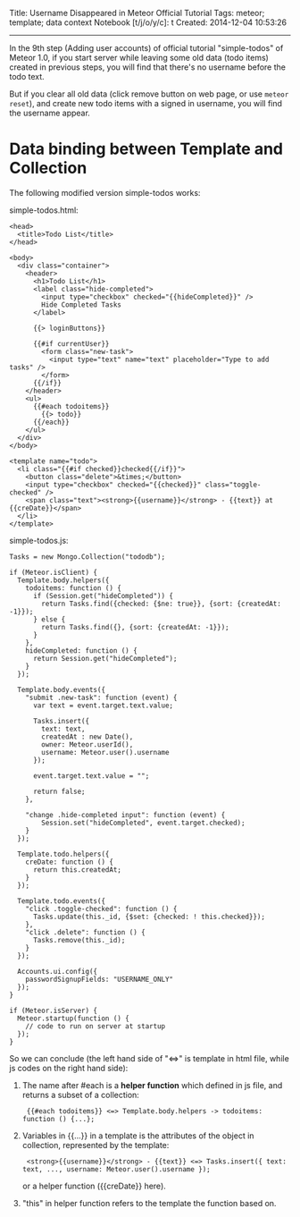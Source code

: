 Title: Username Disappeared in Meteor Official Tutorial
Tags: meteor; template; data context
Notebook [t/j/o/y/c]: t
Created: 2014-12-04 10:53:26

------

In the 9th step (Adding user accounts) of official tutorial "simple-todos" of Meteor 1.0,
if you start server while leaving some old data (todo items) created in previous steps,
you will find that there's no username before the todo text.

But if you clear all old data (click remove button on web page, or use `meteor reset`),
and create new todo items with a signed in username, you will find the username appear.

# Data binding between Template and Collection

The following modified version simple-todos works:

simple-todos.html:

```
<head>
  <title>Todo List</title>
</head>

<body>
  <div class="container">
    <header>
      <h1>Todo List</h1>
      <label class="hide-completed">
        <input type="checkbox" checked="{{hideCompleted}}" />
        Hide Completed Tasks
      </label>

      {{> loginButtons}}

      {{#if currentUser}}
        <form class="new-task">
          <input type="text" name="text" placeholder="Type to add tasks" />
        </form>
      {{/if}}
    </header>
    <ul>
      {{#each todoitems}}
        {{> todo}}
      {{/each}}
    </ul>
  </div>
</body>

<template name="todo">
  <li class="{{#if checked}}checked{{/if}}">
    <button class="delete">&times;</button>
    <input type="checkbox" checked="{{checked}}" class="toggle-checked" />
    <span class="text"><strong>{{username}}</strong> - {{text}} at {{creDate}}</span>
  </li>
</template>
```

simple-todos.js:

```
Tasks = new Mongo.Collection("tododb");

if (Meteor.isClient) {
  Template.body.helpers({
    todoitems: function () {
      if (Session.get("hideCompleted")) {
        return Tasks.find({checked: {$ne: true}}, {sort: {createdAt: -1}});
      } else {
        return Tasks.find({}, {sort: {createdAt: -1}});
      }
    },
    hideCompleted: function () {
      return Session.get("hideCompleted");
    }
  });

  Template.body.events({
    "submit .new-task": function (event) {
      var text = event.target.text.value;

      Tasks.insert({
        text: text,
        createdAt : new Date(),
        owner: Meteor.userId(),
        username: Meteor.user().username
      });

      event.target.text.value = "";

      return false;
    },

    "change .hide-completed input": function (event) {
        Session.set("hideCompleted", event.target.checked);
    }
  });

  Template.todo.helpers({
    creDate: function () {
      return this.createdAt;
    }
  });

  Template.todo.events({
    "click .toggle-checked": function () {
      Tasks.update(this._id, {$set: {checked: ! this.checked}});
    },
    "click .delete": function () {
      Tasks.remove(this._id);
    }
  });

  Accounts.ui.config({
    passwordSignupFields: "USERNAME_ONLY"
  });
}

if (Meteor.isServer) {
  Meteor.startup(function () {
    // code to run on server at startup
  });
}
```

So we can conclude (the left hand side of "<=>" is template in html file, while js codes on the right hand side):

1. The name after #each is a **helper function** which defined in js file, and returns a subset of a collection:

        {{#each todoitems}} <=> Template.body.helpers -> todoitems: function () {...}; 

1. Variables in {{...}} in a template is the attributes of the object in collection, represented by the template:

        <strong>{{username}}</strong> - {{text}} <=> Tasks.insert({ text: text, ..., username: Meteor.user().username }); 

   or a helper function ({{creDate}} here).

1. "this" in helper function refers to the template the function based on.

